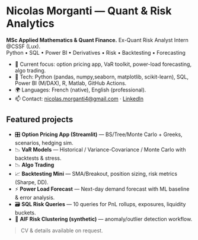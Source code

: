 # Nicolas Morganti — Quant & Risk Analytics

**MSc Applied Mathematics & Quant Finance.** Ex-Quant Risk Analyst Intern @CSSF (Lux).  
Python • SQL • Power BI • Derivatives • Risk • Backtesting • Forecasting

- 🔭 Current focus: option pricing app, VaR toolkit, power-load forecasting, algo trading.
- 🧰 Tech: Python (pandas, numpy,seaborn, matplotlib, scikit-learn), SQL, Power BI (M/DAX), R, Matlab, GitHub Actions.
- 🌍 Languages: French (native), English (professional).
- 📫 Contact: nicolas.morganti4@gmail.com · [LinkedIn](https://linkedin.com/in/nicolas-morganti)

## Featured projects
- 🎛 **Option Pricing App (Streamlit)** — BS/Tree/Monte Carlo + Greeks, scenarios, hedging sim.  
- 📉 **VaR Models** — Historical / Variance-Covariance / Monte Carlo with backtests & stress.
- 📉 **Algo Trading** 
- 📈 **Backtesting Mini** — SMA/Breakout, position sizing, risk metrics (Sharpe, DD).  
- ⚡ **Power Load Forecast** — Next-day demand forecast with ML baseline & error analysis.  
- 🗃 **SQL Risk Queries** — 10 queries for PnL rollups, exposures, liquidity buckets.  
- 🧭 **AIF Risk Clustering (synthetic)** — anomaly/outlier detection workflow.

> CV & details available on request.
